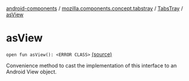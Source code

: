 [android-components](../../index.md) / [mozilla.components.concept.tabstray](../index.md) / [TabsTray](index.md) / [asView](./as-view.md)

# asView

`open fun asView(): <ERROR CLASS>` [(source)](https://github.com/mozilla-mobile/android-components/blob/master/components/concept/tabstray/src/main/java/mozilla/components/concept/tabstray/TabsTray.kt#L69)

Convenience method to cast the implementation of this interface to an Android View object.

